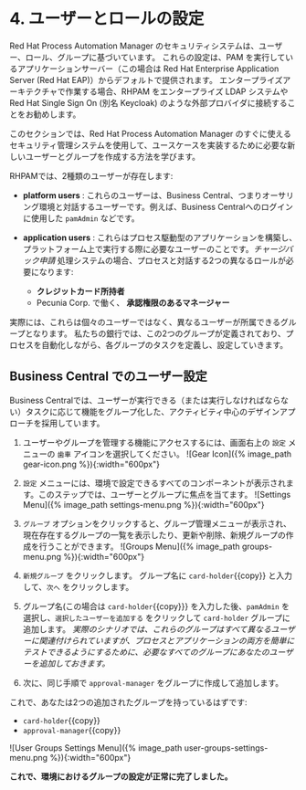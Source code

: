 # 4. ユーザーとロールの設定

Red Hat Process Automation Manager のセキュリティシステムは、ユーザー、ロール、グループに基づいています。
これらの設定は、PAM を実行しているアプリケーションサーバー（この場合は Red Hat Enterprise Application Server (Red Hat EAP)）からデフォルトで提供されます。 
エンタープライズアーキテクチャで作業する場合、RHPAM をエンタープライズ LDAP システムや Red Hat Single Sign On (別名 Keycloak) のような外部プロバイダに接続することをお勧めします。

このセクションでは、Red Hat Process Automation Manager のすぐに使えるセキュリティ管理システムを使用して、ユースケースを実装するために必要な新しいユーザーとグループを作成する方法を学びます。

RHPAMでは、2種類のユーザーが存在します:

- **platform users** : これらのユーザーは、Business Central、つまりオーサリング環境と対話するユーザーです。例えば、Business Centralへのログインに使用した `pamAdmin` などです。

- **application users** : これらはプロセス駆動型のアプリケーションを構築し、プラットフォーム上で実行する際に必要なユーザーのことです。_チャージバック申請_ 処理システムの場合、プロセスと対話する2つの異なるロールが必要になります:
	- **クレジットカード所持者**
	- Pecunia Corp. で働く、 **承認権限のあるマネージャー** 

実際には、これらは個々のユーザーではなく、異なるユーザーが所属できるグループとなります。
私たちの銀行では、この2つのグループが定義されており、プロセスを自動化しながら、各グループのタスクを定義し、設定していきます。

## Business Central でのユーザー設定

Business Centralでは、ユーザーが実行できる（または実行しなければならない）タスクに応じて機能をグループ化した、アクティビティ中心のデザインアプローチを採用しています。

1. ユーザーやグループを管理する機能にアクセスするには、画面右上の `設定` メニューの `歯車` アイコンを選択してください。 ![Gear Icon]({% image_path gear-icon.png %}){:width="600px"} 

2. `設定` メニューには、環境で設定できるすべてのコンポーネントが表示されます。このステップでは、ユーザーとグループに焦点を当てます。 ![Settings Menu]({% image_path settings-menu.png %}){:width="600px"}

3. `グループ` オプションをクリックすると、グループ管理メニューが表示され、現在存在するグループの一覧を表示したり、更新や削除、新規グループの作成を行うことができます。 ![Groups Menu]({% image_path groups-menu.png %}){:width="600px"}

4. `新規グループ` をクリックします。 グループ名に `card-holder`{{copy}} と入力して、`次へ` をクリックします。

5. グループ名(この場合は `card-holder`{{copy}}} を入力した後、`pamAdmin` を選択し、`選択したユーザーを追加する` をクリックして `card-holder` グループに追加します。
_実際のシナリオでは、これらのグループはすべて異なるユーザーに関連付けられていますが、プロセスとアプリケーションの両方を簡単にテストできるようにするために、必要なすべてのグループにあなたのユーザーを追加しておきます。_
6. 次に、同じ手順で `approval-manager` をグループに作成して追加します。

これで、あなたは2つの追加されたグループを持っているはずです:

- `card-holder`{{copy}}
- `approval-manager`{{copy}}

![User Groups Settings Menu]({% image_path user-groups-settings-menu.png %}){:width="600px"}  

**これで、環境におけるグループの設定が正常に完了しました。**

